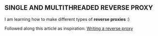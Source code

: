 ## SINGLE AND MULTITHREADED REVERSE PROXY
I am learning how to make different types of **reverse proxies** :)

Followed along this article as inspiration: [Writing a reverse proxy](https://www.gilesthomas.com/2013/08/writing-a-reverse-proxyloadbalancer-from-the-ground-up-in-c-part-1)
